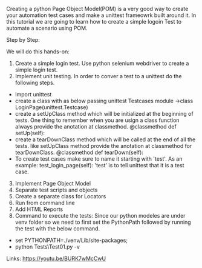 Creating a python Page Object Model(POM) is a very good way to create your automation test cases and make a unittest frameowrk built around it.
In this tutorial we are going to learn how to create a simple logoin Test to automate a scenario using POM.

Step by Step:

We will do this hands-on:
1. Create a simple login test. Use python selenium webdriver to create a simple login test.
2. Implement unit testing.
In order to conver a test to a unittest do the following steps.
 - import unittest
 - create a class with as below passing unittest Testcases module ->class LoginPage(unittest.Testcase)
 - create a setUpClass method which will be initialized at the beginning of tests. One thing to remember when you are usign a class function always provide the anotation at classmethod.
  @classmethod
  def setUp(self):
 - create a tearDownClass method which will be called at the end of all the tests. like setUpClass method provide the anotation at classmethod for tearDownClass.
  @classmethod
  def tearDown(self):
 - To create test cases make sure to name it starting with 'test'. As an example: test_login_page(self):
   'test' is to tell unittest that it is a test case.
3. Implement Page Object Model
4. Separate test scripts and objects
5. Create a separate class for Locators
6. Run from command line
7. Add HTML Reports
8. Command to execute the tests:
Since our python modeles are under venv folder so we need to first set the PythonPath followed by running the test with the below command.
 - set PYTHONPATH=./venv/Lib/site-packages;
 - python Tests\Test01.py -v
 
 Links:
 https://youtu.be/BURK7wMcCwU  
